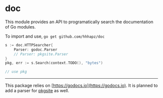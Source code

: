 # doc

This module provides an API to programatically search the documentation of Go
modules.

To import and use, `go get github.com/hhhapz/doc`

```go
s := doc.HTTPSearcher{
	Parser: godoc.Parser
	// Parser: pkgsite.Parser
}
pkg, err := s.Search(context.TODO(), "bytes")

// use pkg
```

---

This package relies on [https://godocs.io](https://godocs.io).
It is planned to add a parser for [pkgsite](https://pkg.go.dev) as well.

